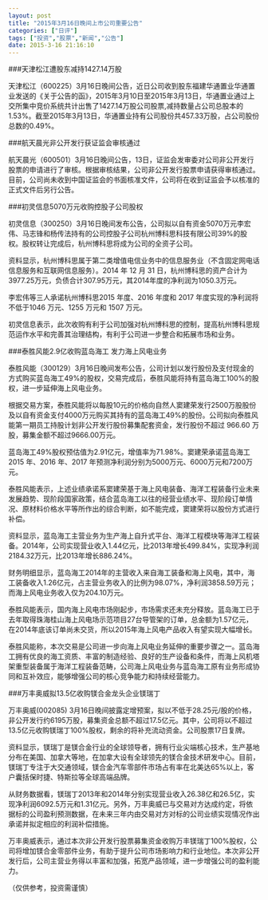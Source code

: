 ```yaml
---
layout: post
title: "2015年3月16日晚间上市公司重要公告"
categories: ["日评"]
tags: ["投资","股票","新闻","公告"]
date: 2015-3-16 21:16:10
---
```

###天津松江遭股东减持1427.14万股

天津松江（600225）3月16日晚间公告，近日公司收到股东福建华通置业华通置业发送的《关于公告的函》，2015年3月10日至2015年3月13日，华通置业通过上交所集中竞价系统共计出售了1427.14万股公司股票,减持数量占公司总股本的1.53%。截至2015年3月13日，华通置业持有公司股份共457.33万股，占公司股份总数的0.49%。

###航天晨光非公开发行获证监会审核通过

航天晨光（600501）3月16日晚间公告，13日，证监会发审委对公司非公开发行股票的申请进行了审核。根据审核结果，公司非公开发行股票申请获得审核通过。目前，公司尚未收到中国证监会的书面核准文件，公司将在收到证监会予以核准的正式文件后另行公告。

###初灵信息5070万元收购控股子公司股权

初灵信息（300250）3月16日晚间发布公告，公司拟以自有资金5070万元李宏伟、马志锋和杨传法持有的公司控股子公司杭州博科思科技有限公司39%的股权。股权转让完成后，杭州博科思将成为公司的全资子公司。

资料显示，杭州博科思属于第二类增值电信业务中的信息服务业（不含固定网电话信息服务和互联网信息服务）。2014 年 12 月 31 日，杭州博科思的资产合计为3977.25万元，负债合计307.95万元，其2014年度的净利润为1050.3万元。

李宏伟等三人承诺杭州博科思2015 年度、2016 年度和 2017 年度实现的净利润将不低于1046 万元、1255 万元和 1507 万元。

初灵信息表示，此次收购有利于公司加强对杭州博科思的控制，提高杭州博科思规范运作水平和完善其治理结构，有利于公司进一步整合和拓展市场和业务。

###泰胜风能2.9亿收购蓝岛海工 发力海上风电业务

泰胜风能（300129）3月16日晚间发布公告，公司计划以发行股份及支付现金的方式购买蓝岛海工49%的股权，交易完成后，泰胜风能将持有蓝岛海工100%的股权，进一步延伸海上风电业务。

根据交易方案，泰胜风能将以每股10元的价格向自然人窦建荣发行2500万股股份及以自有资金支付4000万元购买其持有的蓝岛海工49%的股份。公司拟向泰胜风能第一期员工持股计划非公开发行股份募集配套资金，发行股份不超过 966.60 万股，募集金额不超过9666.00万元。

蓝岛海工49%股权预估值为2.91亿元，增值率为71.98%。窦建荣承诺蓝岛海工2015 年、2016 年、2017 年预测净利润分别为5000万元、6000万元和7200万元。

泰胜风能表示，上述业绩承诺系窦建荣基于海上风电装备、海洋工程装备行业未来发展趋势、现阶段国家政策，结合蓝岛海工以往的经营业绩水平、现阶段订单情况、原材料价格水平等所作出的综合判断，如不能完成，窦建荣将以股份方式进行补偿。

资料显示，蓝岛海工主营业务为生产海上自升式平台、海洋工程模块等海洋工程装备。2014年，公司实现营业收入1.44亿元，比2013年增长499.84%，实现净利润 2184.32万元，比2013年增长886.24%。

财务明细显示，蓝岛海工2014年的主营收入来自海工装备和海上风电，其中，海工装备收入1.26亿元，占主营业务收入的比例为98.07%，净利润3858.59万元；而海上风电业务收入仅为204.10万元。

泰胜风能表示，国内海上风电市场刚起步，市场需求还未充分释放。蓝岛海工已于去年取得珠海桂山海上风电场示范项目27台导管架的订单，总金额为1.57亿元，在2014年底该订单尚未交货，所以2015年海上风电产品收入有望实现大幅增长。

泰胜风能称，本次交易是公司进一步向海上风电业务延伸的重要步骤之一。蓝岛海工拥有优良的海工资质、丰富的制造经验、良好的生产设备和条件，而海上风机塔架重型装备属于海洋工程装备范畴，公司海上风电业务与蓝岛海工原有业务形成协同和互补效应，能够增强公司的核心竞争能力和持续经营能力。

###万丰奥威拟13.5亿收购镁合金龙头企业镁瑞丁

万丰奥威(002085) 3月16日晚间披露定增预案，拟以不低于28.25元/股的价格，非公开发行约6195万股，募集资金总额不超过17.5亿元。其中，公司将以不超过13.5亿元收购镁瑞丁100%股权，剩余的将补充流动资金。公司股票17日复牌。

资料显示，镁瑞丁是镁合金行业的全球领导者，拥有行业尖端核心技术，生产基地分布在美国、加拿大等地，在加拿大设有全球领先的镁合金技术研发中心。目前，镁瑞丁专注于大交通领域，镁合金汽车零部件市场占有率在北美达65%以上，客户囊括保时捷、特斯拉等全球高端品牌。

从财务数据看，镁瑞丁2013年和2014年分别实现营业收入26.38亿和26.5亿，实现净利润6092.5万元和1.31亿元。另外，万丰奥威已与交易对方达成约定，将依据标的公司盈利预测数据，在未来三年内由交易对方对标的公司业绩实现情况作出承诺并拟定相应的利润补偿措施。

万丰奥威表示，通过本次非公开发行股票募集资金收购万丰镁瑞丁100%股权，公司将增加镁合金零部件业务，有助于提升公司市场影响力和行业地位。本次非公开发行后，公司主营业务得以丰富和加强，拓宽产品领域，进一步增强公司的盈利能力。

（仅供参考，投资需谨慎）
